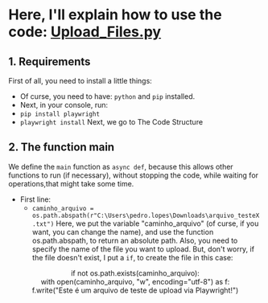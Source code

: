 # Here, I'll explain how to use the code: <a href="Upload_Files.py">Upload_Files.py</a> <br>


## 1. Requirements
First of all, you need to install a little things:
  - Of curse, you need to have: `python` and `pip` installed.
  - Next, in your console, run:
  - `pip install playwright`
  - `playwright install`
Next, we go to The Code Structure

## 2. The function main
We define the `main` function as `async def`, because this allows other functions to run (if necessary), without stopping the code, while waiting for operations,that might take some time. 
- First line:
  - `caminho_arquivo = os.path.abspath(r"C:\Users\pedro.lopes\Downloads\arquivo_testeX.txt")`
Here, we put the variable "caminho_arquivo" (of curse, if you want, you can change the name), and use the function os.path.abspath, to return an absolute path.
Also, you need to specify the name of the file you want to upload.
But, don't worry, if the file doesn't exist, I put a `if`, to create the file in this case:
<p align= "center">
if not os.path.exists(caminho_arquivo): <br>
        with open(caminho_arquivo, "w", encoding="utf-8") as f: <br>
            f.write("Este é um arquivo de teste de upload via Playwright!")
</p>

 


